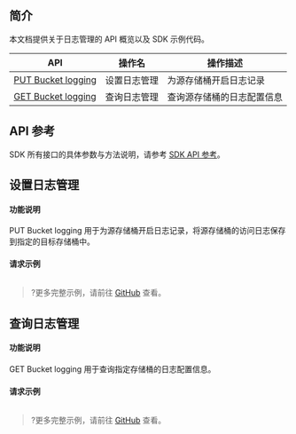 ## 简介

本文档提供关于日志管理的 API 概览以及 SDK 示例代码。

| API                                                          | 操作名       | 操作描述                   |
| ------------------------------------------------------------ | ------------ | -------------------------- |
| [PUT Bucket logging](https://cloud.tencent.com/document/product/436/17054) | 设置日志管理 | 为源存储桶开启日志记录     |
| [GET Bucket logging](https://cloud.tencent.com/document/product/436/17053) | 查询日志管理 | 查询源存储桶的日志配置信息 |

## API 参考

SDK 所有接口的具体参数与方法说明，请参考 [SDK API 参考](cssg://api-doc)。

## 设置日志管理

#### 功能说明

PUT Bucket logging 用于为源存储桶开启日志记录，将源存储桶的访问日志保存到指定的目标存储桶中。

#### 请求示例

[//]: # (.cssg-snippet-put-bucket-logging)
```
```

>?更多完整示例，请前往 [GitHub](cssg://code-example/put-bucket-logging) 查看。

## 查询日志管理

#### 功能说明

GET Bucket logging 用于查询指定存储桶的日志配置信息。

#### 请求示例

[//]: # (.cssg-snippet-get-bucket-logging)
```
```

>?更多完整示例，请前往 [GitHub](cssg://code-example/get-bucket-logging) 查看。